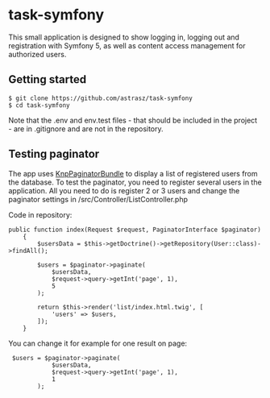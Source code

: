 # task-symfony

This small application is designed to show logging in, logging out and registration with Symfony 5, as well as content access management for authorized users.

## Getting started

```
$ git clone https://github.com/astrasz/task-symfony
$ cd task-symfony
```
Note that the .env and env.test files - that should be included in the project - are in .gitignore and are not in the repository. 

## Testing paginator

The app uses [KnpPaginatorBundle](https://github.com/KnpLabs/KnpPaginatorBundle) to display a list of registered users from the database. To test the paginator, you need to register several users in the application. All you need to do is register 2 or 3 users and change the paginator settings in /src/Controller/ListController.php 

Code in repository:
```
public function index(Request $request, PaginatorInterface $paginator)
    {
        $usersData = $this->getDoctrine()->getRepository(User::class)->findAll();
        
        $users = $paginator->paginate(
            $usersData,
            $request->query->getInt('page', 1),
            5
        );

        return $this->render('list/index.html.twig', [        
            'users' => $users,
        ]);
    }
```

You can change it for example for one result on page:
```
 $users = $paginator->paginate(
            $usersData,
            $request->query->getInt('page', 1),
            1
        );
 ```

